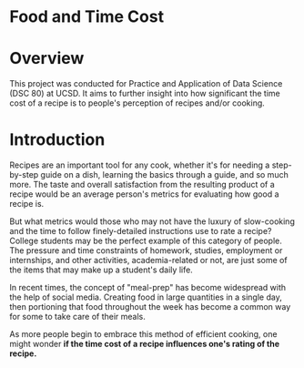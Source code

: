 # Food and Time Cost
# Overview
This project was conducted for Practice and Application of Data Science (DSC 80) at UCSD. It aims to further insight into how significant the time cost of a recipe is to people's perception of recipes and/or cooking.
# Introduction
Recipes are an important tool for any cook, whether it's for needing a step-by-step guide on a dish, learning the basics through a guide, and so much more. The taste and overall satisfaction from the resulting product of a recipe would be an average person's metrics for evaluating how good a recipe is.

But what metrics would those who may not have the luxury of slow-cooking and the time to follow finely-detailed instructions use to rate a recipe? College students may be the perfect example of this category of people. The pressure and time constraints of homework, studies, employment or internships, and other activities, academia-related or not, are just some of the items that may make up a student's daily life.

In recent times, the concept of "meal-prep" has become widespread with the help of social media. Creating food in large quantities in a single day, then portioning that food throughout the week has become a common way for some to take care of their meals.

As more people begin to embrace this method of efficient cooking, one might wonder **if the time cost of a recipe influences one's rating of the recipe.**
